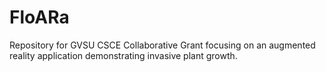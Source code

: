# FloARa
Repository for GVSU CSCE Collaborative Grant focusing on an augmented reality application demonstrating invasive plant growth.
